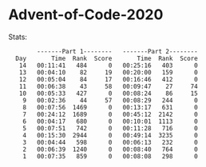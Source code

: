 # Advent-of-Code-2020

Stats:

            -------Part 1--------   -------Part 2--------
      Day       Time  Rank  Score       Time  Rank  Score
       14   00:11:41   484      0   00:25:16   403      0
       13   00:04:10    82     19   00:20:00   159      0
       12   00:05:04    84     17   00:16:46   412      0
       11   00:06:38    43     58   00:09:47    27     74
       10   00:05:33   427      0   00:08:24    86     15
        9   00:02:36    44     57   00:08:29   244      0
        8   00:07:56  1469      0   00:13:17   631      0
        7   00:24:12  1689      0   00:45:12  2142      0
        6   00:04:17   680      0   00:10:01  1113      0
        5   00:07:51   742      0   00:11:28   716      0
        4   00:15:30  2944      0   00:49:14  3235      0
        3   00:04:44   598      0   00:06:13   232      0
        2   00:06:39  1240      0   00:08:40   764      0
        1   00:07:35   859      0   00:08:08   298      0
